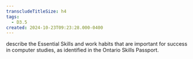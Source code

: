```yaml
---
transcludeTitleSize: h4
tags:
  - D3.5
created: 2024-10-23T09:23:28.000-0400
---
```

describe the Essential Skills and work habits that are important for success in computer studies, as identified in the Ontario Skills Passport.